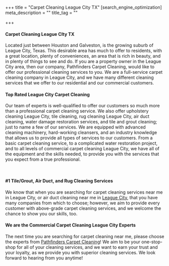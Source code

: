 +++
title = "Carpet Cleaning League City TX"
[search_engine_optimization]
meta_description = ""
title_tag = ""

+++
#### Carpet Cleaning League CIty TX

Located just between Houston and Galveston, is the growing suburb of League City, Texas. This desirable area has much to offer to residents, with a great location, plenty of conveniences, an area that is rich in beauty, and in plenty of things to see and do. If you are a property owner in the League City area, then our company, Pathfinders Carpet Cleaning, would like to offer our professional cleaning services to you. We are a full-service carpet cleaning company in League City, and we have many different cleaning services that we offer to our residential and our commercial customers.

#### Top Rated League City Carpet Cleaning

Our team of experts is well-qualified to offer our customers so much more than a professional carpet cleaning service. We also offer upholstery cleaning League City, tile cleaning, rug cleaning League City, air duct cleaning, water damage restoration services, and tile and grout cleaning; just to name a few of our services. We are equipped with advanced cleaning machinery, hard-working cleansers, and an industry knowledge that allows us to provide all types of services to our customers. From a basic carpet cleaning service, to a complicated water restoration project, and to all levels of commercial carpet cleaning League City, we have all of the equipment and the skills needed, to provide you with the services that you expect from a true professional.

​

#### #1 Tile/Grout, Air Duct, and Rug Cleaning Services

We know that when you are searching for carpet cleaning services near me in League City, or air duct cleaning near me in [League City](https://www.leaguecity.com/), that you have many companies from which to choose; however, we aim to provide every customer with above-grade carpet cleaning services, and we welcome the chance to show you our skills, too.

#### We are the Commercial Carpet Cleaning League City Experts

The next time you are searching for carpet cleaning near me, please choose the experts from [Pathfinders Carpet Cleaning](https://www.pathfinderscarpetcleaning.com/)! We aim to be your one-stop-shop for all of your cleaning services, and we want to earn your trust and your loyalty, as we provide you with superior cleaning services. We look forward to hearing from you anytime!